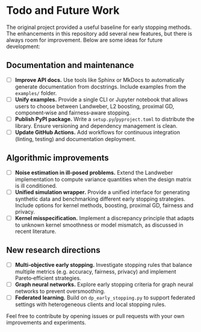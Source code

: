 # Todo and Future Work

The original project provided a useful baseline for early stopping
methods.  The enhancements in this repository add several new
features, but there is always room for improvement.  Below are some
ideas for future development:

## Documentation and maintenance

- [ ] **Improve API docs.**  Use tools like Sphinx or MkDocs to
  automatically generate documentation from docstrings.  Include
  examples from the `examples/` folder.
- [ ] **Unify examples.**  Provide a single CLI or Jupyter notebook
  that allows users to choose between Landweber, L2 boosting,
  proximal GD, component‑wise and fairness‑aware stopping.
- [ ] **Publish PyPI package.**  Write a `setup.py`/`pyproject.toml` to
  distribute the library.  Ensure versioning and dependency
  management is clean.
- [ ] **Update GitHub Actions.**  Add workflows for continuous
  integration (linting, testing) and documentation deployment.

## Algorithmic improvements

- [ ] **Noise estimation in ill‑posed problems.**  Extend the Landweber
  implementation to compute variance quantities when the design
  matrix is ill conditioned.
- [ ] **Unified simulation wrapper.**  Provide a unified interface for
  generating synthetic data and benchmarking different early stopping
  strategies.  Include options for kernel methods, boosting,
  proximal GD, fairness and privacy.
- [ ] **Kernel misspecification.**  Implement a discrepancy principle
  that adapts to unknown kernel smoothness or model mismatch, as
  discussed in recent literature.

## New research directions

- [ ] **Multi‑objective early stopping.**  Investigate stopping rules
  that balance multiple metrics (e.g. accuracy, fairness, privacy) and
  implement Pareto‑efficient strategies.
- [ ] **Graph neural networks.**  Explore early stopping criteria for
  graph neural networks to prevent oversmoothing.
- [ ] **Federated learning.**  Build on `dp_early_stopping.py` to
  support federated settings with heterogeneous clients and local
  stopping rules.

Feel free to contribute by opening issues or pull requests with your
own improvements and experiments.